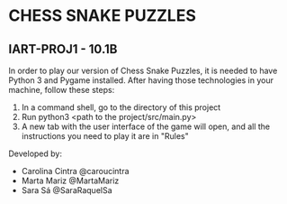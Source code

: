 # CHESS SNAKE PUZZLES
## IART-PROJ1 - 10.1B

In order to play our version of Chess Snake Puzzles, it is needed to have Python 3 and Pygame installed. After having those technologies in your machine, follow these steps:

<ol> 
<li> In a command shell, go to the directory of this project</li>
<li> Run python3 &lt;path to the project/src/main.py&gt; </li>
<li> A new tab with the user interface of the game will open, and all the instructions you need to play it are in "Rules"</li>
</ol>

Developed by:
- Carolina Cintra @caroucintra
- Marta Mariz @MartaMariz
- Sara Sá @SaraRaquelSa
